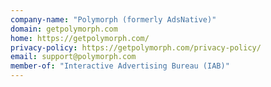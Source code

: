 ```yaml
---
company-name: "Polymorph (formerly AdsNative)"
domain: getpolymorph.com
home: https://getpolymorph.com/
privacy-policy: https://getpolymorph.com/privacy-policy/
email: support@polymorph.com
member-of: "Interactive Advertising Bureau (IAB)"
---
```




